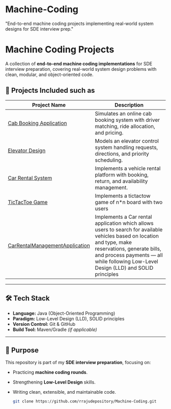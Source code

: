 # Machine-Coding
"End-to-end machine coding projects implementing real-world system designs for SDE interview prep."

# Machine Coding Projects

A collection of **end-to-end machine coding implementations** for SDE interview preparation, covering real-world system design problems with clean, modular, and object-oriented code.

## 📂 Projects Included such as

| Project Name        | Description |
|---------------------|-------------|
| [Cab Booking Application](./CabBookingApplication) | Simulates an online cab booking system with driver matching, ride allocation, and pricing. |
| [Elevator Design](./ElevatorDesign) | Models an elevator control system handling requests, directions, and priority scheduling. |
| [Car Rental System](./CarRentalSystem) | Implements a vehicle rental platform with booking, return, and availability management. |
| [TicTacToe Game](./TicTacToeApplication) | Implements a tictactow game of n*n board with two users |
| [CarRentalManagementApplication](./CarRentalManagementApplication) | Implements a Car rental application which allows users to search for available vehicles based on location and type, make reservations, generate bills, and process payments — all while following Low-Level Design (LLD) and SOLID principles |

---

## 🛠 Tech Stack
- **Language:** Java (Object-Oriented Programming)
- **Paradigm:** Low-Level Design (LLD), SOLID principles
- **Version Control:** Git & GitHub
- **Build Tool:** Maven/Gradle *(if applicable)*

---

## 🎯 Purpose
This repository is part of my **SDE interview preparation**, focusing on:
- Practicing **machine coding rounds**.
- Strengthening **Low-Level Design** skills.
- Writing clean, extensible, and maintainable code.

   ```bash
   git clone https://github.com/rrajudepository/Machine-Coding.git

